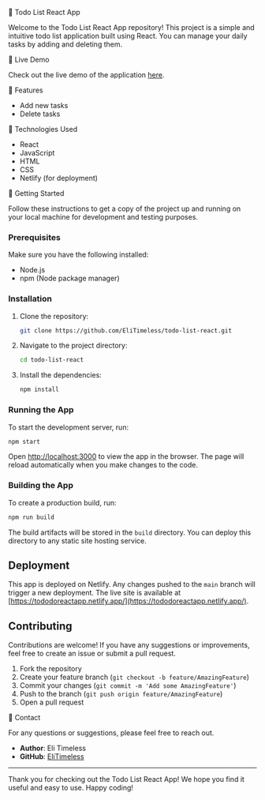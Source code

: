 📝 Todo List React App

Welcome to the Todo List React App repository! This project is a simple and intuitive todo list application built using React. You can manage your daily tasks by adding and deleting them.

📝 Live Demo

Check out the live demo of the application [here](https://app-notes-new-react.netlify.app/).  

📝 Features

- Add new tasks
- Delete tasks

📝 Technologies Used

- React
- JavaScript
- HTML
- CSS
- Netlify (for deployment)

📝 Getting Started

Follow these instructions to get a copy of the project up and running on your local machine for development and testing purposes.

### Prerequisites

Make sure you have the following installed:

- Node.js
- npm (Node package manager)

### Installation

1. Clone the repository:
   ```bash
   git clone https://github.com/EliTimeless/todo-list-react.git
   ```
2. Navigate to the project directory:
   ```bash
   cd todo-list-react
   ```
3. Install the dependencies:
   ```bash
   npm install
   ```

### Running the App

To start the development server, run:
```bash
npm start
```
Open [http://localhost:3000](http://localhost:3000) to view the app in the browser. The page will reload automatically when you make changes to the code.

### Building the App

To create a production build, run:
```bash
npm run build
```
The build artifacts will be stored in the `build` directory. You can deploy this directory to any static site hosting service.

## Deployment

This app is deployed on Netlify. Any changes pushed to the `main` branch will trigger a new deployment. The live site is available at [https://tododoreactapp.netlify.app/](https://tododoreactapp.netlify.app/).

## Contributing

Contributions are welcome! If you have any suggestions or improvements, feel free to create an issue or submit a pull request.

1. Fork the repository
2. Create your feature branch (`git checkout -b feature/AmazingFeature`)
3. Commit your changes (`git commit -m 'Add some AmazingFeature'`)
4. Push to the branch (`git push origin feature/AmazingFeature`)
5. Open a pull request

📝 Contact

For any questions or suggestions, please feel free to reach out.

- **Author**: Eli Timeless
- **GitHub**: [EliTimeless](https://github.com/EliTimeless)

---

Thank you for checking out the Todo List React App! We hope you find it useful and easy to use. Happy coding!
